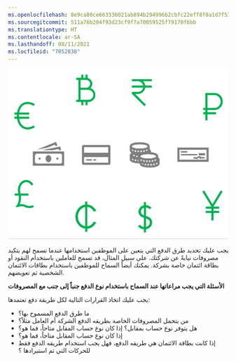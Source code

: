 ```yaml
---
ms.openlocfilehash: 8e9ca80ce663336021ab894b294996b2cbfc22eff8f0a1d7f51a178194c7b71f
ms.sourcegitcommit: 511a76b204f93d23cf9f7a70059525f79170f6bb
ms.translationtype: HT
ms.contentlocale: ar-SA
ms.lasthandoff: 08/11/2021
ms.locfileid: "7052838"
---
```

![ صورة توضح طرق الدفع المختلفة.](../media/payment-methods-c.png)

يجب عليك تحديد طرق الدفع التي يتعين على الموظفين استخدامها عندما تسمح لهم بتكبد مصروفات نيابةً عن شركتك. علي سبيل المثال، قد تسمح للعاملين باستخدام النقود أو بطاقة ائتمان خاصة بشركة. يمكنك أيضاً السماح للموظفين باستخدام بطاقات الائتمان الشخصية ثم تعويضهم. 

**الأسئلة التي يجب مراعاتها عند السماح باستخدام نوع الدفع جنباً إلى جنب مع المصروفات**

يجب عليك اتخاذ القرارات التالية لكل طريقة دفع تعتمدها:

- ما طرق الدفع المسموح بها؟ 
- من يتحمل المصروفات الخاصة بطريقه الدفع الشركة أم العامل مثلاً؟
- هل يتوفر نوع حساب بمقابل؟ إذا كان نوع حساب المقابل متاحاً، فما هو؟ 
- إذا كان نوع حساب المقابل متاحاً، فما هو؟ 
- إذا كانت بطاقة الائتمان هي طريقه الدفع، فهل يجب استخدام طريقه الدفع فقط للحركات التي تم استيرادها ؟

